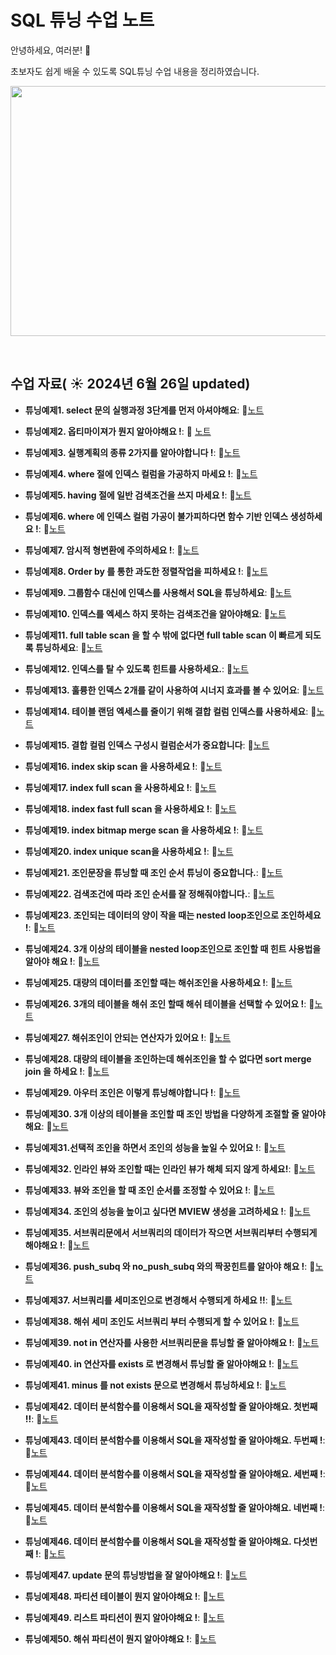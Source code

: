 # SQL 튜닝 수업 노트

안녕하세요, 여러분!  🌟

초보자도 쉽게 배울 수 있도록 SQL튜닝 수업 내용을 정리하였습니다.

<img src="https://github.com/oracleyu01/test20/blob/main/001.png" width="600" height="400">

&nbsp;

## 수업 자료( ☀️ 2024년 6월 26일 updated)


- **튜닝예제1.  select 문의 실행과정 3단계를 먼저 아셔야해요**:  📄[노트](https://www.notion.so/164f3dfd7d3e45198ce868bafede3c6c?v=0e23b77813244ef8b44de4d43a3d7fda&p=f25b447bd9034bf0bbdcb5ba5a1ca76b&pm=s)
  &nbsp;
  
- **튜닝예제2.  옵티마이져가 뭔지 알아야해요 !**: 📄 [노트](https://www.notion.so/2-cd5fdc33e988487eb45bf22e61fc1faa?pvs=21)
  
- **튜닝예제3. 실행계획의 종류 2가지를 알아야합니다 !**: 📄[노트](https://www.notion.so/3-2-2b3e4e2f2ada4f92a9125a83d5bbc9d0?pvs=21)

- **튜닝예제4.  where 절에 인덱스 컬럼을 가공하지 마세요 !**: 📄[노트](https://www.notion.so/4-where-e2dfa73bb4624af38ce516a5515a1cc0?pvs=21)

- **튜닝예제5. having 절에 일반 검색조건을 쓰지 마세요 !**: 📄[노트](https://www.notion.so/5-having-7d2424d0ea294f04a775abe7e9d9301a?pvs=21)

- **튜닝예제6. where 에 인덱스 컬럼 가공이 불가피하다면 함수 기반 인덱스 생성하세요 !**: 📄[노트](https://www.notion.so/6-where-1804500b8c2f4fceae5f3ddef1060e76?pvs=21)

- **튜닝예제7. 암시적 형변환에 주의하세요 !**: 📄[노트](https://www.notion.so/7-d6e2275726074067bdb463cb267ed606?pvs=21)

- **튜닝예제8. Order by 를 통한 과도한 정렬작업을 피하세요 !**: 📄[노트](https://www.notion.so/8-order-by-e9a9e9f53fa04483872311ba3506026e?pvs=21)

- **튜닝예제9. 그룹함수 대신에 인덱스를 사용해서 SQL을 튜닝하세요**: 📄[노트](https://www.notion.so/9-SQL-6b9419c7c2394c04972235a08eaeb0c7?pvs=21)

- **튜닝예제10. 인덱스를 엑세스 하지 못하는 검색조건을 알아야해요**: 📄[노트](https://www.notion.so/10-0b7aeab9d4f34bf1a653ddd15962d767?pvs=21)

- **튜닝예제11. full table scan 을 할 수 밖에 없다면 full table scan 이 빠르게 되도록 튜닝하세요**: 📄[노트](https://www.notion.so/11-full-table-scan-full-table-scan-0e882e6809494200815ae2d9cd8e5631?pvs=21)

- **튜닝예제12. 인덱스를 탈 수 있도록 힌트를 사용하세요.**: 📄[노트](https://www.notion.so/12-37d404634fb94be8a7f77f73c281d3db?pvs=21)

- **튜닝예제13. 훌륭한 인덱스 2개를 같이 사용하여 시너지 효과를 볼 수 있어요**: 📄[노트](https://www.notion.so/13-2-975414b5bd7346da8f668616c3bb5952?pvs=21)

- **튜닝예제14. 테이블 랜덤 엑세스를 줄이기 위해 결합 컬럼 인덱스를 사용하세요**: 📄[노트](https://www.notion.so/14-22f3337f29734c2a964f946c76d753b8?pvs=21)

- **튜닝예제15. 결합 컬럼 인덱스 구성시 컬럼순서가 중요합니다**: 📄[노트](https://www.notion.so/15-0e9f7cf7e37846179026b65f70f9121a?pvs=21)

- **튜닝예제16. index skip scan 을 사용하세요 !**: 📄[노트](https://www.notion.so/16-index-skip-scan-7758f4a2d76d4ce8b23ee7344af08fda?pvs=21)

- **튜닝예제17. index full scan 을 사용하세요 !**: 📄[노트](https://www.notion.so/17-index-full-scan-1f553ee2a219489aac5192ce2a0cc3cb?pvs=21)

- **튜닝예제18. index fast full scan 을 사용하세요 !**: 📄[노트](https://www.notion.so/18-index-fast-full-scan-61d5491c7a634d13838f1772869c893b?pvs=21)

- **튜닝예제19. index bitmap merge scan 을 사용하세요 !**: 📄[노트](https://www.notion.so/19-index-bitmap-merge-scan-91efba813044479e8304c4993d5748a3?pvs=21)

- **튜닝예제20. index unique scan을 사용하세요 !**: 📄[노트](https://www.notion.so/20-index-unique-scan-038cca597517471fb1a83fb85c2f390a?pvs=21)

- **튜닝예제21. 조인문장을 튜닝할 때 조인 순서 튜닝이 중요합니다.**: 📄[노트](https://www.notion.so/21-c37e3b477bbd4218b701e123fc2ce435?pvs=21)

- **튜닝예제22. 검색조건에 따라 조인 순서를 잘 정해줘야합니다.**: 📄[노트](https://www.notion.so/22-a4396b6346fd46ffba5119ae0633e0fb?pvs=21)

- **튜닝예제23. 조인되는 데이터의 양이 작을 때는 nested loop조인으로 조인하세요 !**: 📄[노트](https://www.notion.so/23-nested-loop-0af79f5881924ae28532db19e48f973e?pvs=21)

- **튜닝예제24. 3개 이상의 테이블을 nested loop조인으로 조인할 때 힌트 사용법을 알아야 해요 !**: 📄[노트](https://www.notion.so/24-3-nested-loop-993ca9b270be41aaafd1d83c70fa8dad?pvs=21)

- **튜닝예제25. 대량의 데이터를 조인할 때는 해쉬조인을 사용하세요 !**: 📄[노트](https://www.notion.so/25-2fa4d0ad4e374c1fbc73355fd2335b6e?pvs=21)

- **튜닝예제26. 3개의 테이블을 해쉬 조인 할때 해쉬 테이블을 선택할 수 있어요 !**: 📄[노트](https://www.notion.so/26-3-101dcd13aa4341d091caa3fb61271e0e?pvs=21)

- **튜닝예제27. 해쉬조인이 안되는 연산자가 있어요 !**: 📄[노트](https://www.notion.so/27-8163788d251e4c309bf2d9a09b25c079?pvs=21)

- **튜닝예제28. 대량의 테이블을 조인하는데 해쉬조인을 할 수 없다면 sort merge join 을 하세요 !**: 📄[노트](https://www.notion.so/28-sort-merge-join-33c503a778764ae68cee9fcb2d67168c?pvs=21)

- **튜닝예제29. 아우터 조인은 이렇게 튜닝해야합니다 !**: 📄[노트](https://www.notion.so/29-e3d5d87f673f475192c01fdc5a8256d2?pvs=21)

- **튜닝예제30. 3개 이상의 테이블을 조인할 때 조인 방법을 다양하게 조절할 줄 알아야해요**: 📄[노트](https://www.notion.so/30-3-dec843ed59b544d49ee1884b3ad2b129?pvs=21)

- **튜닝예제31.선택적 조인을 하면서 조인의 성능을 높일 수 있어요 !**: 📄[노트](https://www.notion.so/31-90a7240118c241569171115b405ec5ee?pvs=21)

- **튜닝예제32. 인라인 뷰와 조인할 때는 인라인 뷰가 해체 되지 않게 하세요!**: 📄[노트](https://www.notion.so/32-e38994dac8c84d89ac3374a967f35c89?pvs=21)

- **튜닝예제33. 뷰와 조인을 할 때 조인 순서를 조정할 수 있어요 !**: 📄[노트](https://www.notion.so/33-13e563d9dbb04b0ebd2e4cf8c936c03e?pvs=21)

- **튜닝예제34. 조인의 성능을 높이고 싶다면 MVIEW 생성을 고려하세요 !**: 📄[노트](https://www.notion.so/34-MVIEW-1a39b84aa12c4bc795e0cce84180c03a?pvs=21)

- **튜닝예제35. 서브쿼리문에서 서브쿼리의 데이터가 작으면 서브쿼리부터 수행되게 해야해요 !**: 📄[노트](https://www.notion.so/35-5754c868303c41e183f2503bae19f3f1?pvs=21)

- **튜닝예제36. push_subq 와 no_push_subq 와의 짝꿍힌트를 알아야 해요 !**: 📄[노트](https://www.notion.so/36-push_subq-no_push_subq-738e044298d94578849211aeeb3c0911?pvs=21)

- **튜닝예제37. 서브쿼리를 세미조인으로 변경해서 수행되게 하세요 !!**: 📄[노트](https://www.notion.so/37-96ece50d2e2f43398c8ca8231b28948d?pvs=21)

- **튜닝예제38. 해쉬 세미 조인도 서브쿼리 부터 수행되게 할 수 있어요 !**: 📄[노트](https://www.notion.so/38-11e257c26e96430bac9cf25ed19895f2?pvs=21)

- **튜닝예제39. not in 연산자를 사용한 서브쿼리문을 튜닝할 줄 알아야해요 !**: 📄[노트](https://www.notion.so/39-not-in-47b5b88f1d634559a46d28d24a0267bf?pvs=21)

- **튜닝예제40. in 연산자를  exists 로 변경해서 튜닝할 줄 알아야해요 !**: 📄[노트](https://www.notion.so/40-in-exists-a1046425164d41d79ce471f888f327a1?pvs=21)

- **튜닝예제41. minus 를 not exists 문으로 변경해서 튜닝하세요 !**: 📄[노트](https://www.notion.so/41-minus-not-exists-5814b59e1e5c43f6adc1427fbedea224?pvs=21)

- **튜닝예제42. 데이터 분석함수를 이용해서 SQL을 재작성할 줄 알아야해요. 첫번째 !!**: 📄[노트](https://www.notion.so/42-SQL-df72e228b3974512b0f6bee7594a764b?pvs=21)

- **튜닝예제43. 데이터 분석함수를 이용해서 SQL을 재작성할 줄 알아야해요. 두번째 !**: 📄[노트](https://www.notion.so/43-SQL-bb8d842dcdc14d6690759bb508ced2fb?pvs=21)

 - **튜닝예제44. 데이터 분석함수를 이용해서 SQL을 재작성할 줄 알아야해요. 세번째 !**: 📄[노트](https://www.notion.so/44-SQL-b7bf656d680b461ab0ee37d1427aefec?pvs=21)

- **튜닝예제45. 데이터 분석함수를 이용해서 SQL을 재작성할 줄 알아야해요. 네번째 !**: 📄[노트](https://www.notion.so/45-SQL-baafa96fea694f74acdec3f437bd3c23?pvs=21)

- **튜닝예제46. 데이터 분석함수를 이용해서 SQL을 재작성할 줄 알아야해요. 다섯번째 !**: 📄[노트](https://www.notion.so/46-SQL-9952caa00f124deb8e21ea8e07d55cae?pvs=21)

- **튜닝예제47. update 문의 튜닝방법을 잘 알아야해요 !**: 📄[노트](https://www.notion.so/47-update-5606ffa3b7224dce94e2e959876c7257?pvs=21)

- **튜닝예제48. 파티션 테이블이 뭔지 알아야해요 !**: 📄[노트](https://www.notion.so/48-36da11d44fb84a709b7545c661e66e4b?pvs=21)

- **튜닝예제49. 리스트 파티션이 뭔지 알아야해요 !**: 📄[노트](https://www.notion.so/49-02660b2b4e734626b1d07f3dc459df56?pvs=21)

- **튜닝예제50. 해쉬 파티션이 뭔지 알아야해요 !**: 📄[노트](https://www.notion.so/50-255e010c9c0840beb65f25750807f171?pvs=21)
